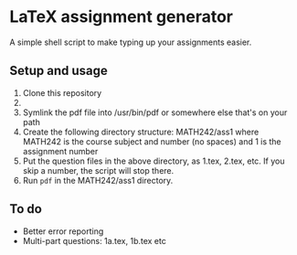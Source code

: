 LaTeX assignment generator
==========================

A simple shell script to make typing up your assignments easier.

Setup and usage
---------------

1. Clone this repository
2.
3. Symlink the pdf file into /usr/bin/pdf or somewhere else that's on your path
4. Create the following directory structure: MATH242/ass1 where MATH242 is the course subject and number (no spaces) and 1 is the assignment number
5. Put the question files in the above directory, as 1.tex, 2.tex, etc. If you skip a number, the script will stop there.
6. Run `pdf` in the MATH242/ass1 directory.

To do
-----

* Better error reporting
* Multi-part questions: 1a.tex, 1b.tex etc
